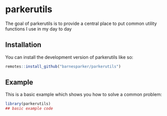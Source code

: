 
<!-- README.md is generated from README.Rmd. Please edit that file -->

# parkerutils

<!-- badges: start -->
<!-- badges: end -->

The goal of parkerutils is to provide a central place to put common
utility functions I use in my day to day

## Installation

You can install the development version of parkerutils like so:

``` r
remotes::install_github("barnesparker/parkerutils")
```

## Example

This is a basic example which shows you how to solve a common problem:

``` r
library(parkerutils)
## basic example code
```
